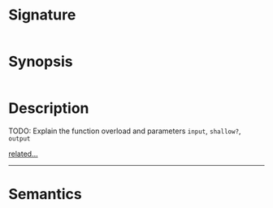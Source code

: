 # Signature
```vikid-signature
```

# Synopsis
```vikid-synopsis
```

# Description
TODO: Explain the function overload and parameters `input`, `shallow?`, `output`

[related...](https://rxmarbles.com/#distinctUntilChanged)

----
# Semantics